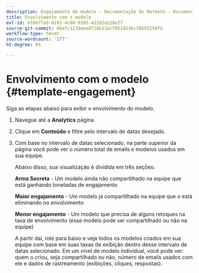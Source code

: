 ```yaml
---
description: Engajamento de modelo - Documentação do Marketo - Documentação do produto
title: Envolvimento com o modelo
exl-id: b59677a9-8192-4c80-9105-42192a128ef7
source-git-commit: 86efc123deee0710e13acf0510236c76b93250fd
workflow-type: tm+mt
source-wordcount: '177'
ht-degree: 0%

---
```


# Envolvimento com o modelo {#template-engagement}

Siga as etapas abaixo para exibir o envolvimento do modelo.

1. Navegue até a **Analytics** página.

1. Clique em **Conteúdo** e filtre pelo intervalo de datas desejado.

1. Com base no intervalo de datas selecionado, na parte superior da página você pode ver o número total de emails e modelos usados em sua equipe.

   Abaixo disso, sua visualização é dividida em três seções:

   **Arma Secreta** - Um modelo ainda não compartilhado na equipe que está ganhando toneladas de engajamento

   **Maior engajamento** - Um modelo já compartilhado na equipe que o está eliminando no envolvimento

   **Menor engajamento** - Um modelo que precisa de alguns retoques na taxa de envolvimento (esse modelo pode ser compartilhado ou não na equipe)

   A partir daí, role para baixo e veja todos os modelos criados em sua equipe com base em suas taxas de exibição dentro desse intervalo de datas selecionado. Em um nível de modelo individual, você pode ver: quem o criou, seja compartilhado ou não, número de emails usados com ele e dados de rastreamento (exibições, cliques, respostas).

